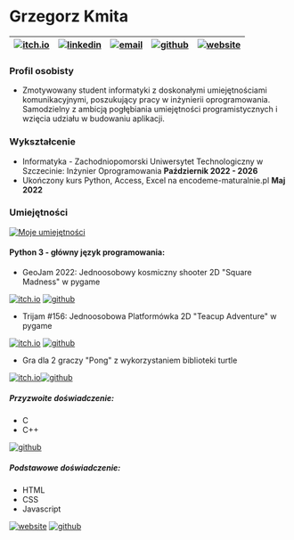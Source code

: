  # **Grzegorz Kmita** 
[![itch.io](https://raw.githubusercontent.com/Jirafey/grzegorzkmita.com/main/images/itch.png)](https://jirafey.itch.io/) | [![linkedin](https://raw.githubusercontent.com/Jirafey/grzegorzkmita.com/main/images/linkedin.png)](https://www.linkedin.com/in/grzegorz-kmita) | [![email](https://raw.githubusercontent.com/Jirafey/grzegorzkmita.com/main/images/email.png)](mailto:grzegorzkmita@tuta.io) |[![github](https://raw.githubusercontent.com/Jirafey/grzegorzkmita.com/main/images/github.png)](https://github.com/Jirafey)| [![website](https://raw.githubusercontent.com/Jirafey/grzegorzkmita.com/main/icon/favicon-32x32.png)](https://grzegorzkmita.com)|
-----------|------------|--------------|-----------|------------|


### Profil osobisty
* Zmotywowany student informatyki z doskonałymi umiejętnościami komunikacyjnymi, poszukujący pracy w inżynierii oprogramowania. Samodzielny z ambicją pogłębiania umiejętności programistycznych i wzięcia udziału w budowaniu aplikacji.

### Wykształcenie
* Informatyka - Zachodniopomorski Uniwersytet Technologiczny w Szczecinie:
Inżynier Oprogramowania **Październik 2022 - 2026**
* Ukończony kurs Python, Access, Excel na encodeme-maturalnie.pl **Maj 2022**


### Umiejętności
[![Moje umiejętności](https://skillicons.dev/icons?i=git,vercel,stackoverflow,vscode,visualstudio,unity,python,c,cpp,html,css,javascript,discord,matlab)](https://github.com/Jirafey)

#### Python 3 - główny język programowania: 

* GeoJam 2022: Jednoosobowy kosmiczny shooter 2D "Square Madness" w pygame

[![itch.io](https://raw.githubusercontent.com/Jirafey/grzegorzkmita.com/main/images/itch.png)](https://jirafey.itch.io/Square-Madness) [![github](https://raw.githubusercontent.com/Jirafey/grzegorzkmita.com/main/images/github.png)](https://github.com/Jirafey/Square-Madness)

* Trijam #156: Jednoosobowa Platformówka 2D "Teacup Adventure" w pygame

[![itch.io](https://raw.githubusercontent.com/Jirafey/grzegorzkmita.com/main/images/itch.png)](https://jirafey.itch.io/Teacup-Adventure) [![github](https://raw.githubusercontent.com/Jirafey/grzegorzkmita.com/main/images/github.png)](https://github.com/Jirafey/Teacup-Adventure)

* Gra dla 2 graczy "Pong" z wykorzystaniem biblioteki turtle

[![itch.io](https://raw.githubusercontent.com/Jirafey/grzegorzkmita.com/main/images/itch.png)]( https://jirafey.itch.io/pong )[![github](https://raw.githubusercontent.com/Jirafey/grzegorzkmita.com/main/images/github.png)](https://github.com/Jirafey/pong)
##### Przyzwoite doświadczenie: 
* C 
* C++

[![github](https://raw.githubusercontent.com/Jirafey/grzegorzkmita.com/main/images/github.png)](https://github.com/Jirafey/Computer-Science)
##### Podstawowe doświadczenie:
* HTML 
* CSS 
* Javascript 

[![website](https://raw.githubusercontent.com/Jirafey/grzegorzkmita.com/main/icon/favicon-32x32.png)](https://grzegorzkmita.com) [![github](https://raw.githubusercontent.com/Jirafey/grzegorzkmita.com/main/images/github.png)](https://github.com/Jirafey/grzegorzkmita.com)



